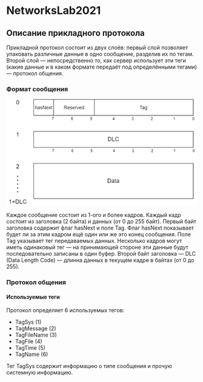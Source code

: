 # NetworksLab2021

## Описание прикладного протокола

Прикладной протокол состоит из двух слоёв: первый слой позволяет упаковать различные данные в одно сообщение, разделив их по тегам. Второй слой — непосредственно то, как сервер использует эти теги (какие данные и в каком формате передаёт под определёнными тегами) — протокол общения.
### Формат сообщения
![Формат сообщения](https://github.com/daniilpeshkov/NetworksLab2021/blob/master/images/simpleTcpMessage.drawio.png)

Каждое сообщение состоит из 1-ого и более кадров. Каждый кадр состоит из заголовка (2 байта) и  данных (от 0 до 255 байт).
Первый байт заголовка содержит флаг hasNext и поле Tag. Флаг hasNext показывает будет ли за этим кадром ещё один или же это конец сообщения. Поле Tag указывает тег передаваемых данных. Несколько кадров могут иметь одинаковый тег — на принимающей стороне эти данные будут последовательно записаны в один буфер.
Второй байт заголовка — DLC (Data Length Code) — длинна данных в текущем кадре в байтах (от 0 до 255). 

### Протокол общения
#### Используемые теги

Протокол определяет 6 используемых тегов:
- TagSys (1)
- TagMessage (2)
- TagFileName (3)
- TagFile (4)
- TagTime (5)
- TagName (6)

Тег TagSys содержит информацию о типе сообщения и прочую системную информацию.
